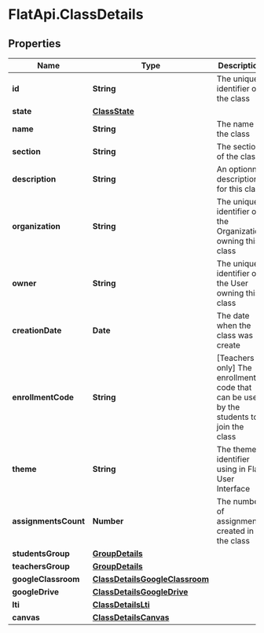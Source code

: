 # FlatApi.ClassDetails

## Properties
Name | Type | Description | Notes
------------ | ------------- | ------------- | -------------
**id** | **String** | The unique identifier of the class | [optional] 
**state** | [**ClassState**](ClassState.md) |  | [optional] 
**name** | **String** | The name of the class | [optional] 
**section** | **String** | The section of the class | [optional] 
**description** | **String** | An optionnal description for this class | [optional] 
**organization** | **String** | The unique identifier of the Organization owning this class | [optional] 
**owner** | **String** | The unique identifier of the User owning this class | [optional] 
**creationDate** | **Date** | The date when the class was create | [optional] 
**enrollmentCode** | **String** | [Teachers only] The enrollment code that can be used by the students to join the class  | [optional] 
**theme** | **String** | The theme identifier using in Flat User Interface | [optional] 
**assignmentsCount** | **Number** | The number of assignments created in the class | [optional] 
**studentsGroup** | [**GroupDetails**](GroupDetails.md) |  | [optional] 
**teachersGroup** | [**GroupDetails**](GroupDetails.md) |  | [optional] 
**googleClassroom** | [**ClassDetailsGoogleClassroom**](ClassDetailsGoogleClassroom.md) |  | [optional] 
**googleDrive** | [**ClassDetailsGoogleDrive**](ClassDetailsGoogleDrive.md) |  | [optional] 
**lti** | [**ClassDetailsLti**](ClassDetailsLti.md) |  | [optional] 
**canvas** | [**ClassDetailsCanvas**](ClassDetailsCanvas.md) |  | [optional] 


